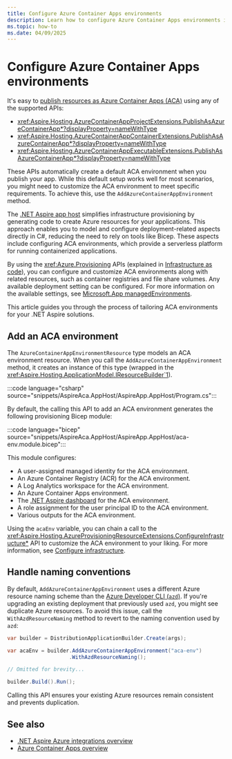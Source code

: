 ```yaml
---
title: Configure Azure Container Apps environments
description: Learn how to configure Azure Container Apps environments in .NET Aspire.
ms.topic: how-to
ms.date: 04/09/2025
---
```


# Configure Azure Container Apps environments

It's easy to [publish resources as Azure Container Apps (ACA)](integrations-overview.md#publish-as-azure-container-app) using any of the supported APIs:

- <xref:Aspire.Hosting.AzureContainerAppProjectExtensions.PublishAsAzureContainerApp*?displayProperty=nameWithType>
- <xref:Aspire.Hosting.AzureContainerAppContainerExtensions.PublishAsAzureContainerApp*?displayProperty=nameWithType>
- <xref:Aspire.Hosting.AzureContainerAppExecutableExtensions.PublishAsAzureContainerApp*?displayProperty=nameWithType>

These APIs automatically create a default ACA environment when you publish your app. While this default setup works well for most scenarios, you might need to customize the ACA environment to meet specific requirements. To achieve this, use the `AddAzureContainerAppEnvironment` method.

The [.NET Aspire app host](../fundamentals/app-host-overview.md) simplifies infrastructure provisioning by generating code to create Azure resources for your applications. This approach enables you to model and configure deployment-related aspects directly in C#, reducing the need to rely on tools like Bicep. These aspects include configuring ACA environments, which provide a serverless platform for running containerized applications.

By using the <xref:Azure.Provisioning> APIs (explained in [Infrastructure as code](integrations-overview.md#infrastructure-as-code)), you can configure and customize ACA environments along with related resources, such as container registries and file share volumes. Any available deployment setting can be configured. For more information on the available settings, see [Microsoft.App managedEnvironments](/azure/templates/microsoft.app/managedenvironments).

This article guides you through the process of tailoring ACA environments for your .NET Aspire solutions.

## Add an ACA environment

<!-- TODO: Add xref to AddAzureContainerAppEnvironment when available -->

The `AzureContainerAppEnvironmentResource` type models an ACA environment resource. When you call the `AddAzureContainerAppEnvironment` method, it creates an instance of this type (wrapped in the <xref:Aspire.Hosting.ApplicationModel.IResourceBuilder`1>).

:::code language="csharp" source="snippets/AspireAca.AppHost/AspireApp.AppHost/Program.cs":::

By default, the calling this API to add an ACA environment generates the following provisioning Bicep module:

:::code language="bicep" source="snippets/AspireAca.AppHost/AspireApp.AppHost/aca-env.module.bicep":::

This module configures:

- A user-assigned managed identity for the ACA environment.
- An Azure Container Registry (ACR) for the ACA environment.
- A Log Analytics workspace for the ACA environment.
- An Azure Container Apps environment.
- The [.NET Aspire dashboard](../fundamentals/dashboard/overview.md) for the ACA environment.
- A role assignment for the user principal ID to the ACA environment.
- Various outputs for the ACA environment.

Using the `acaEnv` variable, you can chain a call to the <xref:Aspire.Hosting.AzureProvisioningResourceExtensions.ConfigureInfrastructure*> API to customize the ACA environment to your liking. For more information, see [Configure infrastructure](integrations-overview.md#configure-infrastructure).

## Handle naming conventions

<!-- TODO: Add xref to WithAzdResourceNaming when available -->

By default, `AddAzureContainerAppEnvironment` uses a different Azure resource naming scheme than the [Azure Developer CLI (`azd`)](/azure/developer/azure-developer-cli/). If you're upgrading an existing deployment that previously used `azd`, you might see duplicate Azure resources. To avoid this issue, call the `WithAzdResourceNaming` method to revert to the naming convention used by `azd`:

```csharp
var builder = DistributionApplicationBuilder.Create(args);

var acaEnv = builder.AddAzureContainerAppEnvironment("aca-env")
                    .WithAzdResourceNaming();

// Omitted for brevity...

builder.Build().Run();
```

Calling this API ensures your existing Azure resources remain consistent and prevents duplication.

## See also

- [.NET Aspire Azure integrations overview](integrations-overview.md)
- [Azure Container Apps overview](/azure/container-apps/overview)
